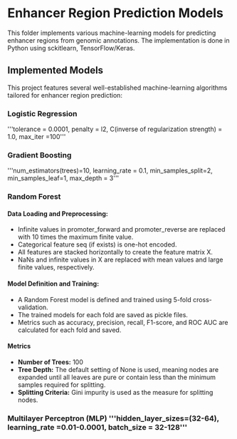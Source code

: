 # Enhancer Region Prediction Models

This folder implements various machine-learning models for predicting enhancer regions from genomic annotations. 
The implementation is done in Python using sckitlearn, TensorFlow/Keras.

## Implemented Models 

This project features several well-established machine-learning algorithms tailored for enhancer region prediction: 
### Logistic Regression 
'''tolerance = 0.0001, penalty = l2, C(inverse of regularization strength) = 1.0, max_iter =100'''

### Gradient Boosting 
'''num_estimators(trees)=10, learning_rate = 0.1, min_samples_split=2, min_samples_leaf=1, max_depth = 3'''

### Random Forest 

#### Data Loading and Preprocessing:
 - Infinite values in promoter_forward and promoter_reverse are replaced with 10 times the maximum finite value.
 - Categorical feature seq (if exists) is one-hot encoded.
 - All features are stacked horizontally to create the feature matrix X.
 - NaNs and infinite values in X are replaced with mean values and large finite values, respectively.

#### Model Definition and Training:
 - A Random Forest model is defined and trained using 5-fold cross-validation.
 - The trained models for each fold are saved as pickle files.
 - Metrics such as accuracy, precision, recall, F1-score, and ROC AUC are calculated for each fold and saved.

#### Metrics
 - **Number of Trees:** 100
 - **Tree Depth:** The default setting of None is used, meaning nodes are expanded until all leaves are pure or contain less than the minimum samples required for splitting.
 - **Splitting Criteria:** Gini impurity is used as the measure for splitting nodes.

### Multilayer Perceptron (MLP) '''hidden_layer_sizes=(32-64), learning_rate =0.01-0.0001, batch_size = 32-128'''
